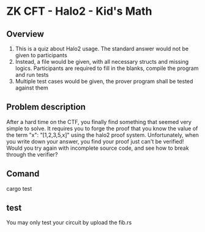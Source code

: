 # ZK  CFT - Halo2 - Kid's Math

## Overview
1. This is a quiz about Halo2 usage. The standard answer would not be given to participants
2. Instead, a file would be given, with all necessary structs and missing logics. Participants are required to fill in the blanks, compile the program and run tests
3. Multiple test cases would be given, the prover program shall be tested against them

## Problem description
After a hard time on the CTF, you finally find something that seemed very simple to solve. It requires you to forge the proof that you know the value of the term "x": "[1,2,3,5,x]" using the halo2 proof system. Unfortunately, when you write down your answer, you find your proof just can't be verified! Would you try again with incomplete source code, and see how to break through the verifier?

## Comand
cargo test

## test
You may only test your circuit by upload the fib.rs
